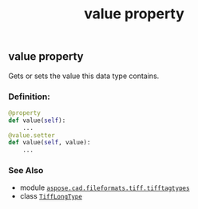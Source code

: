 ﻿---
title: value property
second_title: Aspose.CAD for Python via .NET API References
description: 
type: docs
weight: 160
url: /aspose.cad.fileformats.tiff.tifftagtypes/tifflongtype/value/
is_root: false
---

## value property


Gets or sets the value this data type contains.
### Definition:
```python
@property
def value(self):
    ...
@value.setter
def value(self, value):
    ...
```

### See Also
* module [`aspose.cad.fileformats.tiff.tifftagtypes`](../../)
* class [`TiffLongType`](/cad/python-net/aspose.cad.fileformats.tiff.tifftagtypes/tifflongtype)
